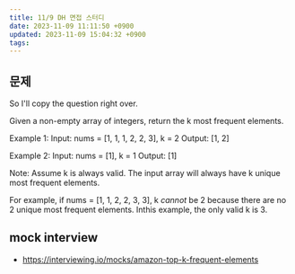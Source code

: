 ```yaml
---
title: 11/9 DH 면접 스터디
date: 2023-11-09 11:11:50 +0900
updated: 2023-11-09 15:04:32 +0900
tags: 
---
```


## 문제

So I'll copy the question right over.

Given a non-empty array of integers, return the k most frequent elements.

Example 1:
Input: nums = [1, 1, 1, 2, 2, 3], k = 2
Output: [1, 2]

Example 2:
Input: nums = [1], k = 1
Output: [1]

Note: Assume k is always valid. The input array will always have k unique most frequent elements. 

For example, if nums = [1, 1, 2, 2, 3, 3], k *cannot* be 2
because there are no 2 unique most frequent elements. Inthis example, the only valid k is 3.

## mock interview

- https://interviewing.io/mocks/amazon-top-k-frequent-elements